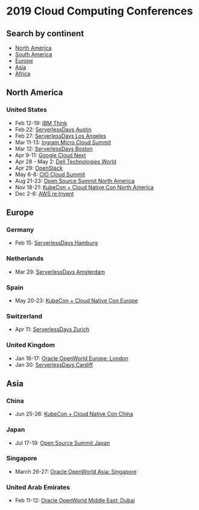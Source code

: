 # 2019 Cloud Computing Conferences

## Search by continent

- [North America](#north-america)
- [South America](#south-america)
- [Europe](#europe)
- [Asia](#asia)
- [Africa](#africa)

## North America

### United States

- Feb 12-19: [IBM Think](https://www.ibm.com/events/think/)
- Feb 22: [ServerlessDays Austin](https://atx.serverlessdays.io/)
- Feb 27: [ServerlessDays Los Angeles](https://serverlessdays.la/)
- Mar 11-13: [Ingram Micro Cloud Summit](https://www.channele2e.com/event/ingram-micro-cloud-summit-2019-conference-dates-location/)
- Mar 12: [ServerlessDays Boston](https://boston.serverlessdays.io/)
- Apr 9-11: [Google Cloud Next](https://cloud.google.com/)
- Apr 28 - May 2: [Dell Technologies World](https://www.delltechnologiesworld.com/agenda.htm)
- Apr 29: [OpenStack](https://www.openstack.org/summit/denver-2019/)
- May 6-8: [CIO Cloud Summit](https://ciocloudsummit.com/)
- Aug 21-23: [Open Source Summit North America](https://events.linuxfoundation.org/upcoming-events/)
- Nov 18-21: [KubeCon + Cloud Native Con North America](https://events.linuxfoundation.org/events/kubecon-cloudnativecon-north-america-2019/)
- Dec 2-6: [AWS re:Invent](https://reinvent.awsevents.com/)

## Europe

### Germany

- Feb 15: [ServerlessDays Hamburg](https://hamburg.serverlessdays.io/)

### Netherlands

- Mar 29: [ServerlessDays Amsterdam](https://serverlessdays.amsterdam/)

### Spain

- May 20-23: [KubeCon + Cloud Native Con Europe](https://events.linuxfoundation.org/events/kubecon-cloudnativecon-europe-2019/)

### Switzerland

- Apr 11: [ServerlessDays Zurich](https://zurich.serverlessdays.io/)

### United Kingdom

- Jan 16-17: [Oracle OpenWorld Europe: London](https://www.oracle.com/uk/openworld/)
- Jan 30: [ServerlessDays Cardiff](https://cardiff.serverlessdays.io/)

## Asia

### China

- Jun 25-26: [KubeCon + Cloud Native Con China](https://www.lfasiallc.com/events/kubecon-cloudnativecon-china-2019/)

### Japan

- Jul 17-19: [Open Source Summit Japan](https://events.linuxfoundation.org/events/open-source-summit-japan-2019/)

### Singapore

- March 26-27: [Oracle OpenWorld Asia: Singapore](https://www.oracle.com/sg/openworld/)

### United Arab Emirates

- Feb 11-12: [Oracle OpenWorld Middle East: Dubai](https://www.oracle.com/middleeast/openworld/)
